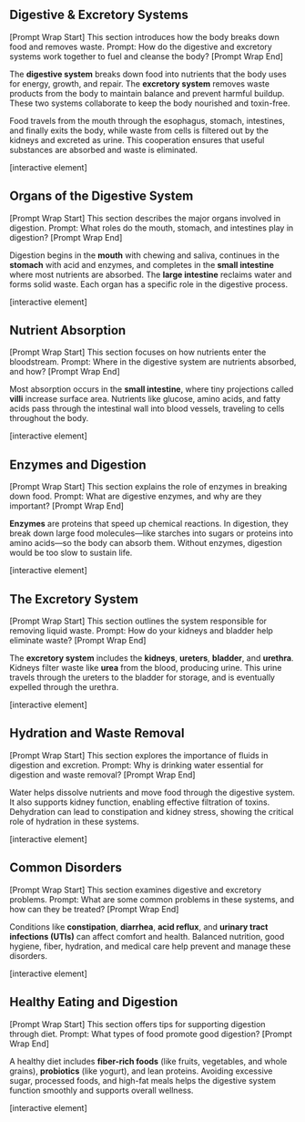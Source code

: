 ## Digestive & Excretory Systems

\[Prompt Wrap Start]
This section introduces how the body breaks down food and removes waste. Prompt: How do the digestive and excretory systems work together to fuel and cleanse the body?
\[Prompt Wrap End]

The **digestive system** breaks down food into nutrients that the body uses for energy, growth, and repair. The **excretory system** removes waste products from the body to maintain balance and prevent harmful buildup. These two systems collaborate to keep the body nourished and toxin-free.

Food travels from the mouth through the esophagus, stomach, intestines, and finally exits the body, while waste from cells is filtered out by the kidneys and excreted as urine. This cooperation ensures that useful substances are absorbed and waste is eliminated.

\[interactive element]

## Organs of the Digestive System

\[Prompt Wrap Start]
This section describes the major organs involved in digestion. Prompt: What roles do the mouth, stomach, and intestines play in digestion?
\[Prompt Wrap End]

Digestion begins in the **mouth** with chewing and saliva, continues in the **stomach** with acid and enzymes, and completes in the **small intestine** where most nutrients are absorbed. The **large intestine** reclaims water and forms solid waste. Each organ has a specific role in the digestive process.

\[interactive element]

## Nutrient Absorption

\[Prompt Wrap Start]
This section focuses on how nutrients enter the bloodstream. Prompt: Where in the digestive system are nutrients absorbed, and how?
\[Prompt Wrap End]

Most absorption occurs in the **small intestine**, where tiny projections called **villi** increase surface area. Nutrients like glucose, amino acids, and fatty acids pass through the intestinal wall into blood vessels, traveling to cells throughout the body.

\[interactive element]

## Enzymes and Digestion

\[Prompt Wrap Start]
This section explains the role of enzymes in breaking down food. Prompt: What are digestive enzymes, and why are they important?
\[Prompt Wrap End]

**Enzymes** are proteins that speed up chemical reactions. In digestion, they break down large food molecules—like starches into sugars or proteins into amino acids—so the body can absorb them. Without enzymes, digestion would be too slow to sustain life.

\[interactive element]

## The Excretory System

\[Prompt Wrap Start]
This section outlines the system responsible for removing liquid waste. Prompt: How do your kidneys and bladder help eliminate waste?
\[Prompt Wrap End]

The **excretory system** includes the **kidneys**, **ureters**, **bladder**, and **urethra**. Kidneys filter waste like **urea** from the blood, producing urine. This urine travels through the ureters to the bladder for storage, and is eventually expelled through the urethra.

\[interactive element]

## Hydration and Waste Removal

\[Prompt Wrap Start]
This section explores the importance of fluids in digestion and excretion. Prompt: Why is drinking water essential for digestion and waste removal?
\[Prompt Wrap End]

Water helps dissolve nutrients and move food through the digestive system. It also supports kidney function, enabling effective filtration of toxins. Dehydration can lead to constipation and kidney stress, showing the critical role of hydration in these systems.

\[interactive element]

## Common Disorders

\[Prompt Wrap Start]
This section examines digestive and excretory problems. Prompt: What are some common problems in these systems, and how can they be treated?
\[Prompt Wrap End]

Conditions like **constipation**, **diarrhea**, **acid reflux**, and **urinary tract infections (UTIs)** can affect comfort and health. Balanced nutrition, good hygiene, fiber, hydration, and medical care help prevent and manage these disorders.

\[interactive element]

## Healthy Eating and Digestion

\[Prompt Wrap Start]
This section offers tips for supporting digestion through diet. Prompt: What types of food promote good digestion?
\[Prompt Wrap End]

A healthy diet includes **fiber-rich foods** (like fruits, vegetables, and whole grains), **probiotics** (like yogurt), and lean proteins. Avoiding excessive sugar, processed foods, and high-fat meals helps the digestive system function smoothly and supports overall wellness.

\[interactive element]
